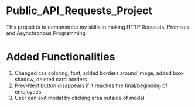 # Public_API_Requests_Project
 This project is to demonstrate my skills in making HTTP Requests, Promises and Asynchronous Programming

# Added Functionalities 
1. Changed css coloring, font, added borders around image, added box-shadow, deleted card borders
2. Prev-Next button disappears if it reaches the final/beginning of employees
3. User can exit modal by clicking area outside of modal